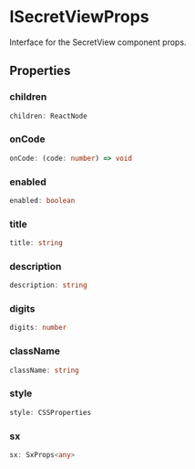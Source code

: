 # ISecretViewProps

Interface for the SecretView component props.

## Properties

### children

```ts
children: ReactNode
```

### onCode

```ts
onCode: (code: number) => void
```

### enabled

```ts
enabled: boolean
```

### title

```ts
title: string
```

### description

```ts
description: string
```

### digits

```ts
digits: number
```

### className

```ts
className: string
```

### style

```ts
style: CSSProperties
```

### sx

```ts
sx: SxProps<any>
```
